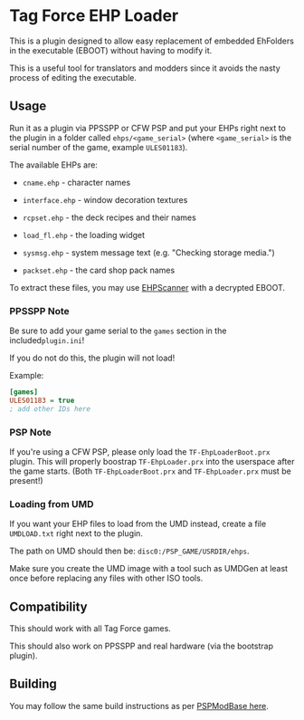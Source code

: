 # Tag Force EHP Loader

This is a plugin designed to allow easy replacement of embedded EhFolders in the executable (EBOOT) without having to modify it.

This is a useful tool for translators and modders since it avoids the nasty process of editing the executable.

## Usage

Run it as a plugin via PPSSPP or CFW PSP and put your EHPs right next to the plugin in a folder called `ehps/<game_serial>` (where `<game_serial>` is the serial number of the game, example `ULES01183`).

The available EHPs are:

- `cname.ehp` - character names

- `interface.ehp` - window decoration textures

- `rcpset.ehp` -  the deck recipes and their names

- `load_fl.ehp` - the loading widget

- `sysmsg.ehp` - system message text (e.g. "Checking storage media.")

- `packset.ehp` - the card shop pack names

To extract these files, you may use [EHPScanner](https://github.com/xan1242/EHPScanner) with a decrypted EBOOT.

### PPSSPP Note

Be sure to add your game serial to the `games` section in  the included`plugin.ini`!

If you do not do this, the plugin will not load!

Example:

```ini
[games]
ULES01183 = true
; add other IDs here
```

### PSP Note

If you're using a CFW PSP, please only load the `TF-EhpLoaderBoot.prx` plugin. This will properly boostrap `TF-EhpLoader.prx` into the userspace after the game starts. (Both `TF-EhpLoaderBoot.prx` and `TF-EhpLoader.prx` must be present!)

### Loading from UMD

If you want your EHP files to load from the UMD instead, create a file `UMDLOAD.txt` right next to the plugin.

The path on UMD should then be: `disc0:/PSP_GAME/USRDIR/ehps`. 

Make sure you create the UMD image with a tool such as UMDGen at least once before replacing any files with other ISO tools.

## Compatibility

This should work with all Tag Force games.

This should also work on PPSSPP and real hardware (via the bootstrap plugin).

## Building

You may follow the same build instructions as per [PSPModBase here](https://github.com/xan1242/PSPModBase#usage).
